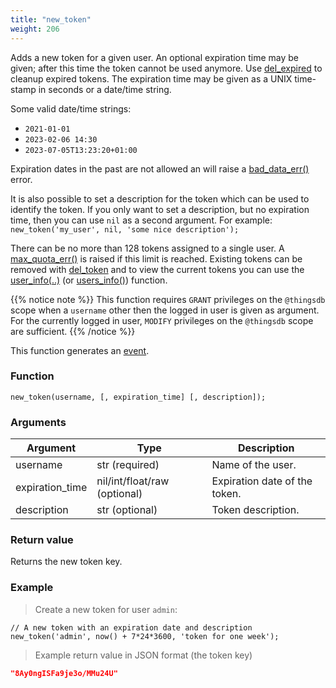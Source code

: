 ```yaml
---
title: "new_token"
weight: 206
---
```


Adds a new token for a given user. An optional expiration time may be given; after this time the token cannot
be used anymore. Use [del_expired](../../thingsdb-api/del_expired) to cleanup expired tokens. The expiration time may be
given as a UNIX time-stamp in seconds or a date/time string.

Some valid date/time strings:

- `2021-01-01`
- `2023-02-06 14:30`
- `2023-07-05T13:23:20+01:00`

Expiration dates in the past are not allowed an will raise a [bad_data_err()](../../errors/bad_data_err) error.

It is also possible to set a description for the token which can be used to identify the token.
If you only want to set a description, but no expiration time, then you can use `nil` as a second argument.
For example: `new_token('my_user', nil, 'some nice description');`

There can be no more than 128 tokens assigned to a single user. A [max_quota_err()](../../errors/max_quota_err) is raised if this limit
is reached. Existing tokens can be removed with [del_token](../../thingsdb-api/del_token) and to view the current tokens you can use the [user_info(..)](../../thingsdb-api/user_info) (or [users_info()](../../thingsdb-api/users_info)) function.

{{% notice note %}}
This function requires `GRANT` privileges on the `@thingsdb` scope when a `username`
other then the logged in user is given as argument. For the currently logged in user, `MODIFY`
privileges on the `@thingsdb` scope are sufficient.
{{% /notice %}}

This function generates an [event](../../overview/events).

### Function

`new_token(username, [, expiration_time] [, description]);`

### Arguments

Argument | Type | Description
-------- | ---- | -----------
username | str (required) | Name of the user.
expiration_time | nil/int/float/raw (optional) | Expiration date of the token.
description | str (optional) | Token description.

### Return value

Returns the new token key.

### Example

> Create a new token for user `admin`:

```thingsdb,should_pass,@t
// A new token with an expiration date and description
new_token('admin', now() + 7*24*3600, 'token for one week');
```

> Example return value in JSON format (the token key)

```json
"8Ay0ngISFa9je3o/MMu24U"
```
